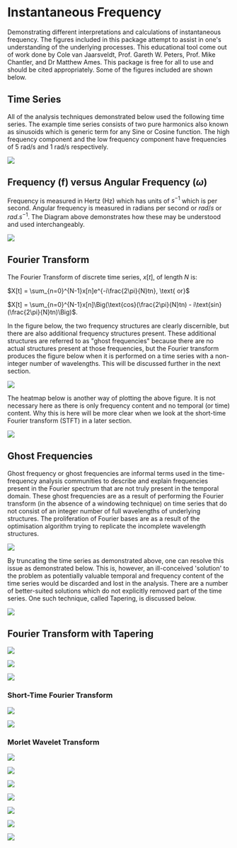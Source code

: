 # Instantaneous Frequency
Demonstrating different interpretations and calculations of instantaneous frequency. The figures included in this package attempt to assist in one's understanding of the underlying processes. This educational tool come out of work done by Cole van Jaarsveldt, Prof. Gareth W. Peters, Prof. Mike Chantler, and Dr Matthew Ames. This package is free for all to use and should be cited appropriately. Some of the figures included are shown below.

## Time Series

All of the analysis techniques demonstrated below used the following time series. The example time series consists of two pure harmonics also known as sinusoids which is generic term for any Sine or Cosine function. The high frequency component and the low frequency component have frequencies of 5 rad/s and 1 rad/s respectively.  

![](./README_images/Time_series.png)

## Frequency (f) versus Angular Frequency ($\omega$)

Frequency is measured in Hertz (Hz) which has units of $s^{-1}$ which is per second. Angular frequency is measured in radians per second or $rad/s$ or $rad.s^{-1}$. The Diagram above demonstrates how these may be understood and used interchangeably.

![](./README_images/frequency.png)

## Fourier Transform

The Fourier Transform of discrete time series, $x[t]$, of length $N$ is:

$X[t] = \sum_{n=0}^{N-1}x[n]e^{-i\frac{2\pi}{N}tn}, \text{ or}$

$X[t] = \sum_{n=0}^{N-1}x[n]\Big(\text{cos}(\frac{2\pi}{N}tn) - i\text{sin}(\frac{2\pi}{N}tn)\Big)$.

In the figure below, the two frequency structures are clearly discernible, but there are also additional frequency structures present. These additional structures are referred to as "ghost frequencies" because there are no actual structures present at those frequencies, but the Fourier transform produces the figure below when it is performed on a time series with a non-integer number of wavelengths. This will be discussed further in the next section.

![](./README_images/FT.png)

The heatmap below is another way of plotting the above figure. It is not necessary here as there is only frequency content and no temporal (or time) content. Why this is here will  be more clear when we look at the short-time Fourier transform (STFT) in a later section.

![](./README_images/FT_Heat_plot.png)

## Ghost Frequencies

Ghost frequency or ghost frequencies are informal terms used in the time-frequency analysis communities to describe and explain frequencies present in the Fourier spectrum that are not truly present in the temporal domain. These ghost frequencies are as a result of performing the Fourier transform (in the absence of a windowing technique) on time series that do not consist of an integer number of full wavelengths of underlying structures. The proliferation of Fourier bases are as a result of the optimisation algorithm trying to replicate the incomplete wavelength structures.

![](./README_images/Time_series_truncated.png)

By truncating the time series as demonstrated above, one can resolve this issue as demonstrated below. This is, however, an ill-conceived 'solution' to the problem as potentially valuable temporal and frequency content of the time series would be discarded and lost in the analysis. There are a number of better-suited solutions which do not explicitly removed part of the time series. One such technique, called Tapering, is discussed below. 

![](./README_images/FT_truncated.png)

## Fourier Transform with Tapering

![](./README_images/FT_demonstration.png)

![](./README_images/FT_tapered.png)

![](./README_images/FT_Heat_plot_tapered.png)

### Short-Time Fourier Transform

![](./README_images/STFT.png)

![](./README_images/STFT_demonstration.png)



### Morlet Wavelet Transform



![](./README_images/Morlet_wavelet_demonstration.png)



![](./README_images/Morlet_wavelet_fixed.png)



![](./README_images/Morlet_fixed_convolution.png)



![](./README_images/Morlet_fixed_spectrum.png)

![](./README_images/Morlet_wavelet_adjust.png)



![](./README_images/Morlet_adjust_convolution.png)

![](./README_images/Morlet_adjust_spectrum.png)
